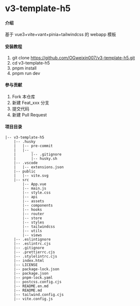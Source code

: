 # v3-template-h5

#### 介绍

基于 vue3+vite+vant+pinia+tailwindcss 的 webapp 模板

#### 安装教程

1.  git clone https://github.com/OGweixin007/v3-template-h5.git
2.  cd v3-template-h5
3.  pnpm install
4.  pnpm run dev

#### 参与贡献

1.  Fork 本仓库
2.  新建 Feat_xxx 分支
3.  提交代码
4.  新建 Pull Request

#### 项目目录

```
|-- v3-template-h5
    |-- .husky
    |   |-- pre-commit
    |   |-- _
    |       |-- .gitignore
    |       |-- husky.sh
    |-- .vscode
    |   |-- extensions.json
    |-- public
    |   |-- vite.svg
    |-- src
        |-- App.vue
        |-- main.js
        |-- style.css
        |-- api
        |-- assets
        |-- components
        |-- hooks
        |-- router
        |-- store
        |-- styles
        |-- tailwindcss
        |-- utils
        |-- views
    |-- .eslintignore
    |-- .eslintrc.cjs
    |-- .gitignore
    |-- .prettierrc.cjs
    |-- .stylelintrc.cjs
    |-- index.html
    |-- LICENSE
    |-- package-lock.json
    |-- package.json
    |-- pnpm-lock.yaml
    |-- postcss.config.cjs
    |-- README.en.md
    |-- README.md
    |-- tailwind.config.cjs
    |-- vite.config.js
```
